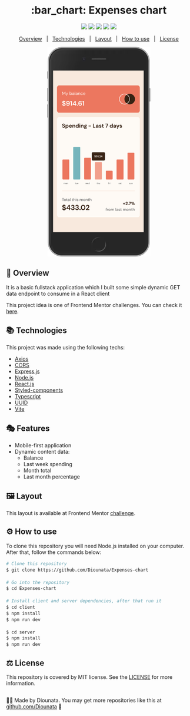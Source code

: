 <h1 align='center'> :bar_chart: Expenses chart </h1>

<p align='center'>
<img src='https://img.shields.io/github/repo-size/Diounata/Expenses-chart?style=for-the-badge' />
<img src='https://img.shields.io/github/languages/count/Diounata/Expenses-chart?style=for-the-badge' />
<img src='https://img.shields.io/github/forks/Diounata/Expenses-chart?style=for-the-badge' />
<img src='https://img.shields.io/bitbucket/issues/Diounata/Expenses-chart?style=for-the-badge' />
<img src='https://img.shields.io/github/license/Diounata/Expenses-chart?style=for-the-badge' />
</p>

<p align='center'>
<a href='#dart-overview'>Overview</a> &nbsp; | &nbsp; <a href='#books-technologies'>Technologies</a> &nbsp; | &nbsp; <a href='#%EF%B8%8F-layout'>Layout</a> &nbsp; | &nbsp; <a href='#gear-how-to-use'>How to use</a> &nbsp; | &nbsp; <a href='#balance_scale-license'>License</a> 
</p>

<p align='center'>
<img src="https://github.com/Diounata/Expenses-chart/blob/main/.github/preview.png" width="280px" alt="Mobile view" />
</p>

## :dart: Overview

<p>It is a basic fullstack application which I built some simple dynamic GET data endpoint to consume in a React client</p>

<p>This project idea is one of Frontend Mentor challenges. You can check it <a href="https://www.frontendmentor.io/challenges/expenses-chart-component-e7yJBUdjwt">here</a>.</p>

## :books: Technologies

This project was made using the following techs:

- [Axios](https://axios-http.com/docs/intro)
- [CORS](https://www.npmjs.com/package/cors)
- [Express.js](https://www.npmjs.com/package/express)
- [Node.js](https://nodejs.org/en/)
- [React.js](https://reactjs.org/)
- [Styled-components](https://styled-components.com/)
- [Typescript](https://www.typescriptlang.org/)
- [UUID](https://www.npmjs.com/package/uuid)
- [Vite](https://vitejs.dev/)

## :performing_arts: Features

- Mobile-first application
- Dynamic content data:
  - Balance
  - Last week spending
  - Month total
  - Last month percentage

## 🖼️ Layout

This layout is available at Frontend Mentor <a href="https://www.frontendmentor.io/challenges/expenses-chart-component-e7yJBUdjwt">challenge</a>.

## :gear: How to use

To clone this repository you will need Node.js installed on your computer. After that, follow the commands below:

```bash
# Clone this repository
$ git clone https://github.com/Diounata/Expenses-chart

# Go into the repository
$ cd Expenses-chart

# Install client and server dependencies, after that run it
$ cd client
$ npm install
$ npm run dev

$ cd server
$ npm install
$ npm run dev
```

## :balance_scale: License

This repository is covered by MIT license. See the <a href='https://github.com/Diounata/Expenses-chart/blob/main/LICENSE'>LICENSE</a> for more information.

##

:man_technologist: Made by Diounata. You may get more repositories like this at <a href='https://github.com/Diounata'>github.com/Diounata</a> :rocket:
